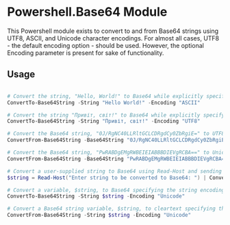 # Powershell.Base64 Module
This Powershell module exists to convert to and from Base64 strings using UTF8, ASCII, and Unicode character encodings. For almost all cases, UTF8 - the default encoding option - should be used. However, the optional Encoding parameter is present for sake of functionality. 

## Usage
``` Powershell

# Convert the string, "Hello, World!" to Base64 while explicitly specifying the supplied text encoding as ASCII
ConvertTo-Base64String -String "Hello World!" -Encoding "ASCII"

# Convert the string "Привіт, світ!" to Base64 while explicitly specifying the supplied text encoding as UTF8. UTF8 is the default switch parameter, so this is not necesarry but is provided for sake of example.
ConvertTo-Base64String -String "Привіт, світ!" -Encoding "UTF8"

# Convert the Base64 string, "0J/RgNC40LLRltGCLCDRgdCy0ZbRgiE=" to UTF8 text while explicitly specifying UTF8 Encoding.
ConvertFrom-Base64String -Base64String "0J/RgNC40LLRltGCLCDRgdCy0ZbRgiE=" -Encoding "UTF8"

# Convert the Base64 string, "PwRABDgEMgRWBEIEIABBBDIEVgRCBA==" to Unicode text while explicitly specifying Unicode encoding.
ConvertFrom-Base64String -Base64String "PwRABDgEMgRWBEIEIABBBDIEVgRCBA==" -Encoding "Unicode"

# Convert a user-supplied string to Base64 using Read-Host and sending as pipeline-input to a Convert statement.
$string = Read-Host("Enter string to be converted to Base64: ") | ConvertTo-Base64String

# Convert a variable, $string, to Base64 specifying the string encoding as Unicode.
ConvertTo-Base64String -String $string -Encoding "Unicode"

# Convert a Base64 string variable, $string, to cleartext specifying the destination encoding as Unicode.
ConvertFrom-Base64String -String $string -Encoding "Unicode"

```